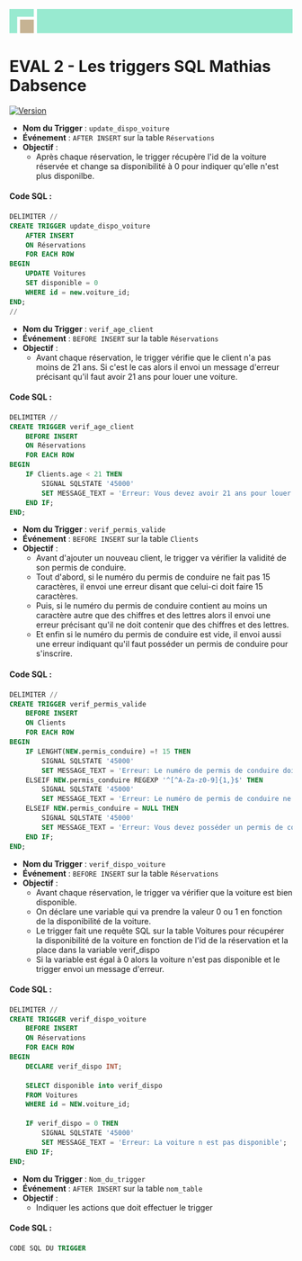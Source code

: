 ![separe](https://github.com/studoo-app/.github/blob/main/profile/studoo-banner-logo.png)
# EVAL 2 - Les triggers SQL Mathias Dabsence
[![Version](https://img.shields.io/badge/Version-1.0.0-blue)]()



- **Nom du Trigger** : `update_dispo_voiture`
- **Événement** : `AFTER INSERT` sur la table `Réservations`
- **Objectif** :
    - Après chaque réservation, le trigger récupère l'id de la voiture réservée et change sa disponibilité à 0 pour indiquer qu'elle n'est plus disponilbe.

#### Code SQL :
```sql
DELIMITER //
CREATE TRIGGER update_dispo_voiture
    AFTER INSERT
    ON Réservations
    FOR EACH ROW
BEGIN
	UPDATE Voitures
    SET disponible = 0
    WHERE id = new.voiture_id;
END;
//
```

- **Nom du Trigger** : `verif_age_client`
- **Événement** : `BEFORE INSERT` sur la table `Réservations`
- **Objectif** :
    - Avant chaque réservation, le trigger vérifie que le client n'a pas moins de 21 ans. Si c'est le cas alors il envoi un message d'erreur précisant qu'il faut avoir 21 ans pour louer une voiture.

#### Code SQL :

```sql
DELIMITER //
CREATE TRIGGER verif_age_client
    BEFORE INSERT
    ON Réservations
    FOR EACH ROW
BEGIN
	IF Clients.age < 21 THEN
    	SIGNAL SQLSTATE '45000'
        SET MESSAGE_TEXT = 'Erreur: Vous devez avoir 21 ans pour louer une voirute';
    END IF;
END;
```


- **Nom du Trigger** : `verif_permis_valide`
- **Événement** : `BEFORE INSERT` sur la table `Clients`
- **Objectif** :
    - Avant d'ajouter un nouveau client, le trigger va vérifier la validité de son permis de conduire.
    - Tout d'abord, si le numéro du permis de conduire ne fait pas 15 caractères, il envoi une erreur disant que celui-ci doit faire 15 caractères.
    - Puis, si le numéro du permis de conduire contient au moins un caractère autre que des chiffres et des lettres alors il envoi une erreur précisant qu'il ne doit contenir que des chiffres et des lettres.
    - Et enfin si le numéro du permis de conduire est vide, il envoi aussi une erreur indiquant qu'il faut posséder un permis de conduire pour s'inscrire.

#### Code SQL :

```sql
DELIMITER //
CREATE TRIGGER verif_permis_valide
    BEFORE INSERT
    ON Clients
    FOR EACH ROW
BEGIN
	IF LENGHT(NEW.permis_conduire) =! 15 THEN
    	SIGNAL SQLSTATE '45000'
        SET MESSAGE_TEXT = 'Erreur: Le numéro de permis de conduire doit comporter 15 caractères';
    ELSEIF NEW.permis_conduire REGEXP '^[^A-Za-z0-9]{1,}$' THEN
    	SIGNAL SQLSTATE '45000'
        SET MESSAGE_TEXT = 'Erreur: Le numéro de permis de conduire ne doit comporter que des chiffres et des lettres';
    ELSEIF NEW.permis_conduire = NULL THEN
    	SIGNAL SQLSTATE '45000'
        SET MESSAGE_TEXT = 'Erreur: Vous devez posséder un permis de conduire pour vous inscrire';
    END IF;
END;
```


- **Nom du Trigger** : `verif_dispo_voiture`
- **Événement** : `BEFORE INSERT` sur la table `Réservations`
- **Objectif** :
    - Avant chaque réservation, le trigger va vérifier que la voiture est bien disponible.
    - On déclare une variable qui va prendre la valeur 0 ou 1 en fonction de la disponibilité de la voiture.
    - Le trigger fait une requête SQL sur la table Voitures pour récupérer la disponibilité de la voiture en fonction de l'id de la réservation et la place dans la variable verif_dispo
    - Si la variable est égal à 0 alors la voiture n'est pas disponible et le trigger envoi un message d'erreur.

#### Code SQL :

```sql
DELIMITER //
CREATE TRIGGER verif_dispo_voiture
    BEFORE INSERT
    ON Réservations
    FOR EACH ROW
BEGIN
	DECLARE verif_dispo INT;

	SELECT disponible into verif_dispo
    FROM Voitures
    WHERE id = NEW.voiture_id;
    
	IF verif_dispo = 0 THEN
    	SIGNAL SQLSTATE '45000'
        SET MESSAGE_TEXT = 'Erreur: La voiture n est pas disponible';
    END IF;
END;
```


- **Nom du Trigger** : `Nom_du_trigger`
- **Événement** : `AFTER INSERT` sur la table `nom_table`
- **Objectif** :
    - Indiquer les actions que doit effectuer le trigger

#### Code SQL :

```sql
CODE SQL DU TRIGGER

```


